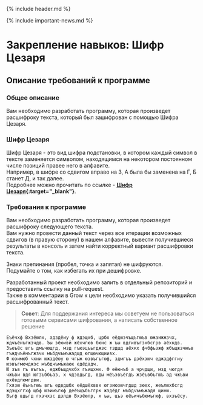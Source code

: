 {% include header.md %}

{% include important-news.md %}

Закрепление навыков: Шифр Цезаря
===

Описание требований к программе
---------------------
### Общее описание
Вам необходимо разработать программу, которая произведет расшифроку текста, который был зашифрован с помощью Шифра Цезаря.

### Шифр Цезаря
Шифр Цезаря - это вид шифра подстановки, в котором каждый символ в тексте заменяется символом, находящимся на некотором 
постоянном числе позиций правее него в алфавите.  
Например, в шифре со сдвигом вправо на 3, А была бы заменена на Г, Б станет Д, и так далее.  
Подробнее можно прочитать по ссылке - **[Шифр Цезаря](https://ru.wikipedia.org/wiki/%D0%A8%D0%B8%D1%84%D1%80_%D0%A6%D0%B5%D0%B7%D0%B0%D1%80%D1%8F){:target="_blank"}**.

### Требования к программе
Вам необходимо разработать программу, которая произведет расшифроку следующего текста.  
Вам нужно провести данный текст через все итерации возможных сдвигов (в правую сторону) в нашем алфавите, вывести получившиеся 
результаты в консоль и затем найти корректный вариант расшифровки текста.

Знаки препинания (пробел, точка и запятая) не шифруются.  
Подумайте о том, как избегать их при дешифровке.

Разработанный проект необходимо залить в отдельный репозиторий и предоставить ссылку на pull-request.  
Также в комментарии в Grow к цели необходимо указать получившийся расшифрованный текст.

>**Совет**: Для поддержания интереса мы советуем не пользоваться готовыми сервисами шифрования, а написать собственное решение

```text
Еъёчхф Вхзёюлх, адздёиу ф ждэщхб, црбх еёдюэчъщъгюъв южаижжзчх, ждчъёнъгжзчдв. Ъы зёюивй жёхчгюв бюнс ж ъы вдгивъгзхбсгрв аёхкдв. 
Зъеъёс вгъ дмъчющгд, мзд гъюэцъьгджзс тздшд аёхкх фчбфъзжф жбъщжзчюъв гъждчъёнъгжзчх мъбдчъмъжадшд югщючющиивх. 
Ф юэимюб чхни южздёюу ю чгыж юэвъгъгюф, здмгъъ дзёхэюч еджздфггиу юэвъгмючджзс мъбдчъмъжаюк едёдадч. 
Ю зъв гъ въгъъ, еджбъщдчхбх гъищхмх. Ф еёюнъб а чрчдщи, мзд чюгдя чжъви вдя югзъббъаз, х чдэвдьгд, вды мёъэвъёгдъ жзёъвбъгюъ ад чжъви шхёвдгюмгдви. 
Гхязю ёънъгюъ вгъ едвдшбх еёдшёхввх югзиюзючгдшд зюех, жеълюхбсгд ждэщхггхф щбф юэимъгюф деёъщъбъггрк жздёдг мъбдчъмъжадя щиню. 
Въгф вдьгд гхэчхзс дзлдв Вхзёюлр, х ъы, цъэ еёъичъбюмъгюф, вхзъёсу.
```